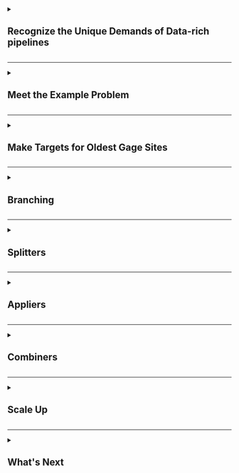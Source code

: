 <details>
<summary><h2>Recognize the Unique Demands of Data-rich pipelines</h2></summary>

In this course you'll learn about tools for data-intensive pipelines: how to download many datasets, run many models, or make many plots. Whereas a `for` loop would work for many quick tasks, here our focus is on tools for managing sets of larger tasks that each take a long time and/or are subject to occasional failure.

A recurring theme in this activity will be the *split-apply-combine* paradigm, which has many implementations in many software languages because it is so darn useful for data analyses. It works like this:

1. *Split* a large dataset or list of tasks into logical chunks, e.g., one data chunk per lake in an analysis of many lakes.
1. *Apply* an analysis to each chunk, e.g., fit a model to the data for each lake.
1. *Combine* the results into a single orderly bundle, e.g., a table of fitted model coefficients for all the lakes.

There can be variations on this basic paradigm, especially for larger projects:

1. The choice of how to *Split* an analysis can vary - for example, it might be fastest to download data for chunks of 100 sites rather than downloading all 10000 sites at once or downloading each site independently.
1. Sometimes we have several *Apply* steps - for example, for each site you might want to munge the data, fit a model, extract the model parameters, _and_ make a diagnostic plot specific to that site.
1. The *Combine* step isn't always necessary to the analysis - for example, we may prefer to publish a collection of plot .png files, one per site, rather than combining all the site plots into a single unweildy report file. That said, we may still find it useful to _also_ create a table summarizing which plots were created successfully and which were not.

### Setting Up Your Repo

You'll be revising files in this repository shortly. To follow a process similar to our team's standard git workflow, you should first clone this training repository to your local machine so that you can make file changes and commits there. 

### :keyboard: Activity: Set up your local repository

Open a git bash shell (Windows) or a terminal window (Mac) and change (`cd`) into the directory you work in for projects in R (for me, this is `~/Documents/Code`). There, clone the repository and set your working directory to the new project folder that was created:
```
git clone git@github.com:<user-name>/ds-pipelines-3-course-static.git
cd ds-pipelines-3-course-static
```

### :keyboard: Activity: Install packages as needed

You may need to install some of the packages for this course if you don't have them already. These are:

* **targets**
* **tarchetypes**
* **tidyverse**
* **dataRetrieval**
* **urbnmapr**
* **rnaturalearth**
* **cowplot**
* **leaflet**
* **leafpop**
* **htmlwidgets**

Install **urbnmapr** with `remotes::install_github('UrbanInstitute/urbnmapr')`.

All the rest should be installable with `install.packages()`.

### :keyboard: Activity: Invite some collaborators

One of the course coordinators was named as your contact for this course. They will provide code reviews during your course. To make it possible for you to request reviews from them, go to the *Settings* tab, *Manage access* subtab, and then click the green button to *Invite a collaborator* to add each of their usernames to your repo.

![How to invite reviewers](https://user-images.githubusercontent.com/12039957/83422503-9fb65e00-a3f7-11ea-8e06-ad87c813247e.png)

</details>

<hr>

<details>
<summary><h2>Meet the Example Problem</h2></summary>

It's time to meet the data analysis challenge for this course! Over the next series of lessons, you'll connect with the [USGS National Water Information System (NWIS)](https://waterdata.usgs.gov/nwis) web service to learn about some of the longest-running monitoring stations in USGS streamgaging history.

The repository for this course is already set up with a basic **targets** data pipeline that:
* Queries NWIS to find the oldest discharge gage in each of three Upper Midwest states
* Maps the state-winner gages

### :keyboard: Activity: Switch to a new branch

Before you edit any code, create a local branch called "three-states" and push that branch up to the remote location "origin" (which is the github host of your repository).

```
git checkout main
git pull origin main
git checkout -b three-states
git push -u origin three-states
```

The first two lines aren't strictly necessary when you don't have any new branches, but it's a good habit to head back to `main` and sync with "origin" whenever you're transitioning between branches and/or PRs.

### :keyboard: Activity: Explore the starter pipeline

Without modifying any code, start by inspecting and running the existing data pipeline.

- [ ] Open up *_targets.R* and read through - can you guess what will happen when you build the pipeline?
- [ ] Build all targets in the pipeline.
- [ ] Check out the contents of `oldest_active_sites`.

:bulb: Refresher hints:

* To build a pipeline, run `library(targets)` and then `tar_make()`.
* To assign an R-object pipeline target to your local environment, run `tar_load(mytarget)`. This function will load the object in its current state. 
* If you want to make sure you have the most up-to-date version of the target, you can have **targets** check for currentness or rebuild first by running `tar_make(mytarget)` and then using `tar_load(mytarget)`.
* You'll pretty much always want to call `library(targets)` in your R session while developing pipeline code - otherwise, you need to call `targets::tar_make()` in place of `tar_make()` anytime you run that command, and all that extra typing can add up.

When you're satisfied that you understand the current pipeline, note the value of `oldest_active_sites$site_no` and the image from *site_map.png* in an issue.

### :keyboard: Activity: Spot the split-apply-combine

Hey, did you notice that there's a *split-apply-combine* action happening in this repo already?

Check out the `find_oldest_sites()` function:
```r
find_oldest_sites <- function(states, parameter) {
  purrr::map_df(states, find_oldest_site, parameter)
}
```
This function:
- *splits* `states` into each individual state
- *applies* `find_oldest_site` to each state
- *combines* the results back into a single `tibble`

and it all happened in just one line! The *split-apply-combine* operations we'll be exploring in this course require more code and are more useful for slow or fault-prone activities, but they follow the same general pattern.

Check out the documentation for `map_df` at `?purrr::map_df` or [online here](https://purrr.tidyverse.org/reference/map.html) if this function is new to you.

### :keyboard: Activity: Apply a downloading function to each state

Awesome, time for your first code changes :pencil2:.

- [ ] Write three targets in *_targets.R* to apply `get_site_data()` to each state in `states` (insert these new targets under the `# TODO: PULL SITE DATA HERE` placeholder in `_targets.R`). The targets should be named `wi_data`, `mn_data`, and `mi_data`. `oldest_active_sites` should be used for the `sites_info` argument in `get_site_data()`.

- [ ] Add a call to `source()` near the top of *_targets.R* as needed to make your pipeline executable.

- [ ] Test it: You should be able to run `tar_make()` with no arguments to get everything built.

:bulb: Hint: the `get_site_data()` function already exists and shouldn't need modification. You can find it by browsing the repo or by hitting **Ctrl-SHIFT-F.** in RStudio and then searching for "get_site_data".

When you're satisfied with your code, open a PR to merge the "three-states" branch into "main". Make sure to add `_targets/*`, `3_visualize/out/*`, and any *.DS_Store* files to your `.gitignore` file before committing anything. In the description box for your PR, include a screenshot or transcript of your console session where the targets get built.

</details>

<hr>

<details>
<summary><h2>Make Targets for Oldest Gage Sites</h2></summary>

Congrats, your PR is open! 

Did you have to run `tar_make()` more than once to get the build to complete? I set up the repo so that would be likely. Note that you *didn't* have to change your code or figure out which targets failed before calling `tar_make()` again - that's the beauty of a formal data pipeline. But you *did* (probably) have to call `tar_make()` several times...that's the inefficiency that we'll be tackling in the next section. Stay tuned! :popcorn:

### :keyboard: Activity: Get this PR reviewed

You've probably coded things correctly to resolve the issues presented earlier...but to follow our best practices, you should still ask someone else to do a review and merge when they agree it's ready.

Assign your course contact to review and merge your PR (after any revisions that may be needed). Also add comments to this PR or in Teams with any questions that have come up.

</details>

<hr>

<details>
<summary><h2>Branching</h2></summary>

In the last section you noted some inefficiencies with writing out many nearly-identical targets within a remake.yml:
1. It's a pain (more typing and potentially a very long *_targets.R* file) to add new sites.
2. Potential for errors (more typing, more copy/paste = more room for making mistakes).

In this section we'll fix those inefficiencies by adopting the *branching* approach supported by **targets** and the support package **tarchetypes**.

### Definitions

**Branching** in **targets** refers to the approach of scaling up a pipeline to accomodate many tasks. It is the **targets** implementation of the *split-apply-combine* operation. In essence, we *split* a dataset into some number of **tasks**, then to each task we *apply* one or more analysis **steps**. Branches are the resulting targets for each unique task-and-step match.

In the example analysis for this course, each task is a state and the first step is a call to `get_site_data()` for that state's oldest monitoring site. Later we'll create additional steps for tallying and plotting observations for each state's site. See the image below for a conceptual model of branching for this course analysis.

![Branches](https://user-images.githubusercontent.com/13220910/125487324-fe9f0204-80ec-4d06-b751-ebf434eec64c.png)

We implement branching in two ways: as **static branching**, where the task targets are predefined before the pipeline runs, and **dynamic branching**, where task targets are defined while the pipeline runs.

In this section you'll adjust the existing pipelining to use branching for this analysis of USGS's oldest gages.

### :keyboard: Activity: Switch to a new branch

Before you edit any code, create a local branch called "static-branching" and push that branch up to the remote location "origin" (which is the github host of your repository).

```
git checkout main
git pull origin main
git checkout -b static-branching
git push -u origin static-branching
```

The first two lines aren't strictly necessary when you don't have any new branches, but it's a good habit to head back to `main` and sync with "origin" whenever you're transitioning between branches and/or PRs.
                   
<hr> 
  
Before we get to editing, let's briefly discuss the differences between static and dynamic branching, and how you choose between them.

### Dynamic branching

In dynamic branching, your **tasks** are defined by another target in your pipeline. They are *dynamic* because the task targets can change while the pipeline is being built. This is particular useful when the tasks depend on some number of files that may change through time as you run your pipeline. Read more about the key parts of dynamic branching below.

1. **Set up**: Dynamic branching is set up by using `tar_target()` as you usually would (where the `command` you pass in represents one **step**) but adding the argument `pattern` to define how to split a previous target into tasks. Typically, you will see `map()` used to define the `pattern` for splitting up a target into tasks, but you can find details about other options available [here in the `targets` documentation](https://books.ropensci.org/targets/dynamic.html#pattern-construction). 
2. **Define multiple steps**: To apply multiple steps to a set of tasks, you will need to write addition calls to `tar_target()` calls with `pattern` specified.
3. **Combining branch output**: To complete our split-apply-combine paradigm, we would need the output from each of our branches to be combined into one result per step. Dynamic branching will automatically **combine** the branches into a single output target for the branching step.
4. **Validation/testing**: For dynamic branching, you can test whether your branches are set up how you want them to be by using `tar_pattern()` and iterate on your branching structure before actually executing the pipeline.

Building on the example introduced previously, where we need to download, tally, and then plot data for multiple states, here is what dynamic branching could look like:

```r
library(targets)
library(tidyverse)
library(tarchetypes)

# Add source calls to files containing `get_nwis_data()`, `tally()`, and `plot()` here

list(
  tar_target(states, c('WI', 'MN', 'MI')),
  tar_target(data, get_nwis_data(states), pattern = map(states)),
  tar_target(count, tally(data), pattern = map(data)),
  tar_target(fig, plot(count), pattern = map(count))
)
```

### Static branching

In static branching, your **tasks** are defined by a named list or data.frame passed into your branching command. This is *static* because the tasks created won't update with the pipeline. You would need to update the list or data.frame. Read more about the key parts of static branching below.

1. **Set up**: Static branching is set up by using `tar_map()` function from the package `tarchetypes`. First, you pass in your **tasks** as a named list or data.frame into the `values` argument. Then, you can set up a step by adding a call to `tar_target()` and using the column or list element name containing the unique tasks as an argument to your `command` function. 
2. **Define multiple steps**: To apply multiple steps to a set of tasks, pass additional calls to `tar_target()` as arguments to `tar_map()`. 
3. **Combining branch output**: To complete our split-apply-combine paradigm, we would need the output from each of our branches to be combined into one result per step. Static branching does not automatically **combine** the branches into a single output target for the branching step. After `tar_map()`, add a target for `tar_combine()`, where you pass in the output from `tar_map()` and then specify the command used to combine the results into one object.
4. **Validation/testing**: For static branching, you can test whether your branches are set up how you want them to be by using `tar_visnetowrk()`, as we have done to inspect our pipelines without branching. Once you are happy with your branching set up, you can execute the pipeline.

Going back once again to the pipeline where we need to download, tally, and then plot data for multiple states, here is what the static branching version would look like:

```r
library(targets)
library(tidyverse)
library(tarchetypes)

# Add source calls to files containing `get_nwis_data()`, `tally()`, and `plot()` here

tasks <- tibble(states = c('WI', 'MN', 'MI'))

list(
  tar_map(
    values = tasks,
    tar_target(data, get_nwis_data(states)),
    tar_target(count, tally(data)),
    tar_target(fig, plot(count))
  )
)
```

### How do you choose?

How do you know when to use dynamic or static branching? This is tricky because both will work in many scenarios (as we saw above), but it ultimately comes down to how your tasks are defined. 

When your tasks are predefined (e.g. states, a few basins, a specific set of user-defined sites), it makes sense to use static branching (though you can use dynamic as illustrated with our examples above). This doesn't mean you can't manually add a few additional tasks (e.g. include more states) but it means that adding more is a manual step that the user needs to remember to do. One pro to using static branching in these instances is that you can visualize your branches with the rest of your pipeline using `tar_visnetwork()`, whereas you cannot visualize the branches when using the dynamic branching approach.

When your tasks could change based on previous parts of your pipeline, you should choose dynamic branching. Examples of this include iterating over files in a directory (the files could change!) or using an inventory of sites to then pull data (when the inventory reruns, it may return different sites). A con is not being able to visualize your branches ahead of time, but you can still inspect them by running `tar_pattern()`. A pro with dynamic branching is that it follows the same pattern as all of your other targets, by using `tar_target()` with just one additional argument specified. Another pro for dynamic branching is that your output from each branch is automatically combined into one target. 


With that intro out of the way, let's get going on *implementing* code for branching already!

<hr>

Now that you have learned about branching, let's add it to our code. Currently, you have 3 individual targets that will download site data from our 3 Midwest states and store in a target named with the state name. Those targets look something like this:

```r
tar_target(wi_data, get_site_data(oldest_active_sites, states[1], parameter)),
tar_target(mn_data, get_site_data(oldest_active_sites, states[2], parameter)),
tar_target(mi_data, get_site_data(oldest_active_sites, states[3], parameter)),
```

We are going to convert the code for those targets into static branching. We are going to make these changes on the branch that we created earlier. Let's get started!

### :keyboard: Activity: Implement static branching to download data by state

#### Include appropriate packages

Now that we are using static branching, our main pipeline makefile will need the `tarchetypes` package. In addition, we will use `tibble::tibble()` to define our task data.frame. Make these two packages available to the targets pipeline by adding the following to the other library calls in `_targets.R`:

```r
library(tarchetypes)
library(tibble)
```

#### Replace state targets with branching code

To get started, copy the code below and replace your 3 individual state targets (shown above) with it.

```r
tar_map(
  values = tibble(state_abb = states),
  tar_target(data, get_site_data(oldest_active_sites, state_abb, parameter))
  # Insert step for tallying data here
  # Insert step for plotting data here
),
```

#### Verify your task values

This is already set up for you, but is worth going over. Your task names are passed into `tar_map()` using the argument `values`. This argument will accept a list or a data.frame/tibble and the names of the list elements or columns are used as arguments to the functions in your steps. Rather than change the `states` object outside of `tar_map()` (because that would require us to also update `oldest_active_sites` which uses `states`), we are using that vector to create a column called `state_abb` in the `tibble` passed to `values`. That means, when we need to pass in the task names as an argument to a function, we use `state_abb`, the column name containing those task names.

#### Check your progress

You have already learned about `tar_visnetwork()` as a way to visualize your pipeline before running it. By default, it will show targets and functions. We would just like to check that our branch targets are set up appropriately, so try running `tar_visnetwork(targets_only = TRUE)` to get a visual with just targets. You should see something similar to the image below, where there are three targets prefixed with `data_`. 

![branch_targets](https://user-images.githubusercontent.com/13220910/119854642-daea5080-bed6-11eb-9c64-a4bfab5d437a.png)

Those targets prefixed with `data_` are the branches (targets per task-step) for the `get_site_data()` step. They are automatically named using the target name you pass to `tar_target()` + an `_` + the task identifier. You can test this by changing that target name from `data` to `nwis_data` and re-running `tar_visnetwork(targets_only = TRUE)`. You should now see the branches `nwis_data_MI`, `nwis_data_MN`, and `nwis_data_WI` in the visual.

You can also use a function called `tar_manifest()` to check your pipeline before running. It will return a table of information about each target and the function call that will be used to create it. Try running `tar_manifest()`. You should see

```r
# A tibble: 5 x 3
  name                command                                                            pattern
  <chr>               <chr>                                                              <chr>  
1 oldest_active_sites "find_oldest_sites(states, parameter)"                             NA     
2 nwis_data_MI        "get_site_data(oldest_active_sites, \"MI\", parameter)"            NA     
3 nwis_data_MN        "get_site_data(oldest_active_sites, \"MN\", parameter)"            NA     
4 nwis_data_WI        "get_site_data(oldest_active_sites, \"WI\", parameter)"            NA     
5 site_map_png        "map_sites(\"3_visualize/out/site_map.png\", oldest_active_sites)" NA        
```

If your pipeline doesn't look as you expect it should, keep iterating on your code in the `_targets.R` file. When you're happy with your pipeline, run `tar_manifest(starts_with('nwis_data'))` to see the details for just the branches.

<hr>

Now that you have branching set up for downloading data from NWIS, it is time to run the pipeline!

### :keyboard: Activity: Use `tar_make()` to build the pipeline with static branching

Run `tar_make()` to execute your pipeline. You may have to call `tar_make()` a few times to get through any [pretend] failures in the data pulls (I had to run it 5 times), but ultimately you should have seen something like this output:

```r
> tar_make()
v skip target oldest_active_sites
v skip target nwis_data_MI
v skip target nwis_data_MN
* run target nwis_data_WI
  Retrieving data for WI-04073500
* run target site_map_png
* end pipeline
```

If you're not there yet, keep trying until your output has only `*` or `v` next to the output. Then proceed: 

1. Call `tar_make()` one more time. You should see a green "V" next to each target.

2. Add `'IL'` to the `states` target. Then call `tar_make()` again (you may have to run it multiple times to get passed [pretend] failures). It builds `data_IL` for you right? Cool! But there's something inefficient happening here, too - what is it? Can you guess why this is happening?

3. Make a small change to the `get_site_data()` function: change `Sys.sleep(2)` to `Sys.sleep(0.5)`. Then call `tar_make()` again (and again and again if you get [pretend] internet failures). What happened?

Answer the questions from 2 and 3 above for yourself.

#### Check your progress

Here are my answers to the above questions:

_Q: 2. Add `'IL'` to the `states` target. Then call `tar_make()` again (you may have to run it multiple times to get passed [pretend] failures). It builds `data_IL` for you right? Cool! But there's something inefficient happening here, too - what is it? Can you guess why this is happening?_

A: It built `WI_data`, `MN_data`, and `MI_data` again even though there was no need to download those files again. This happened because those three targets each depend on `oldest_active_sites`, the inventory object, and that object changed to include information about a gage in Illinois. It would be ideal if each branch only depended on exactly the values that determine whether the data need to be downloaded again.

_Q: 3. Make a small change to the `get_site_data()` function: change `Sys.sleep(2)` to `Sys.sleep(0.5)`. Then call `tar_make()` again (and again and again if you get [pretend] internet failures). What happened?_

A: It skipped `oldest_active_sites` and then rebuilt each of the branches, `nwis_data_MI`, `nwis_data_MN`, `nwis_data_WI`, and `nwis_data_IL`. **targets** knows that the function updated and that these targets depend on that function. So cool! But the change we made doesn't actually change the output files from this function, but **targets** doesn't know that; it noticed a change in the function and rebuilt all of the targets that used it. The good thing is that any targets that depend on these `nwis_data_` targets would not rebuild because they wouldn't have changed since the last build. Also a reminder as to why it is a good idea to keep functions focused on smaller, specific activities. The more that the function does, the more opportunities there are for you to make updates/fixes/improvements, and you may end up rebuilding more than you want to. 

We'll deal with (2) in the next section.

### :keyboard: Activity: Create a PR with your new branching technique

You now have a functioning pipeline that uses branching to download data for the oldest USGS streamgage in 4 different states! Go ahead and commit these changes to `_targets.R` to your branch and then open a Pull Request. Now assign your course contact to review your PR. Either they or you can merge after any comments or change requests have been resolved.

</details>

<hr>

<details>
<summary><h2>Splitters</h2></summary>

In the last section you noted a lingering inefficiency: When you added Illinois to the `states` vector, your branching pipeline built `nwis_data_WI`, `nwis_data_MN`, and `nwis_data_MI` again even though there was no need to download those files again. This happened because those three targets each depend on `oldest_active_sites`, the inventory target, and that target changed to include information about a gage in Illinois. As I noted in that section, it would be ideal if each task branch only depended on exactly the values that determine whether the data need to be downloaded again. But we need a new tool to get there: a **splitter**.

The splitter we're going to create in this section will split `oldest_active_sites` into a separate table for each state. In this case each table will be just one row long, but there are plenty of situations where the inputs to a set of tasks will be larger, even after splitting into task-size chunks. Some splitters will be quick to run and others will take a while, but either way, we'll be saving ourselves time in the overall pipeline!

### Background

#### The object way to split

So far in our pipeline, we already have an object that contains the inventory information for all of the states, `oldest_active_sites`. Now, we can write a splitter to take the full inventory and one state name and return a one-row table.

```r
get_state_inventory <- function(sites_info, state) {
  site_info <- dplyr::filter(sites_info, state_cd == state)
}
```

And then we could insert an initial branching step where we pulled out that state's information before passing it to the next step, such that our `tar_map()` call would look like:
```r
tar_map(
  values = tibble(state_abb = states),
  tar_target(nwis_inventory, get_state_inventory(sites_info = oldest_active_sites, state_abb)),
  tar_target(nwis_data, get_site_data(nwis_inventory, state_abb, parameter))
)
```

#### The file way to split

The "object way to split" described above works well in many cases, but note that `get_state_inventory()` is called for each of our task targets (so each state). Suppose that `oldest_active_sites` was a file that took a long time to read in - we've encountered cases like this for large spatial data files, for example - you'd have to re-open the file for each and every call to `get_state_inventory()`, which would be excruciatingly slow for a many-state pipeline. If you find yourself in that situation, you can approach "splitting" with files rather than objects.

Instead of calling `get_state_inventory()` once for each state, we could and write a single **splitter** function that accepts `oldest_active_sites` and writes a single-row table for each state. It will be faster to run because there will not be redundant reloading of the data that is needing to be split. This type of splitter would not be within your branching code and instead return a single summary table describing the state-specific files that were just created. 

For this next exercise, the object method for splitting described before will suit our needs just fine. There is no need to create a single splitter function that saves state-specific files for now. We are mentioning it here so that you can be aware of the limitations of splitters and be aware that other options exist.

#### Your mission

In this section you'll create a splitter to make your task table more efficient in the face of a changing inventory in `oldest_active_sites`. Your splitter function will generate separate one-row inventory data for each state.

Ready?

<hr>

### :keyboard: Activity: Switch to a new branch

Before you edit any code, create a local branch called "splitter" and push that branch up to the remote location "origin" (which is the github host of your repository).

```
git checkout main
git pull origin main
git checkout -b splitter
git push -u origin splitter
```

The first two lines aren't strictly necessary when you don't have any new branches, but it's a good habit to head back to `main` and sync with "origin" whenever you're transitioning between branches and/or PRs.

<hr>

### :keyboard: Activity: Create a separate inventory for each state

- [ ] Add a new target to your `tar_map()` call just before the `nwis_data` target but below the `values` input using this boilerplate:
  ```r
  tar_target(nwis_inventory, ),
  ```

- [ ] Add code to subset the rows in `oldest_active_sites` based on the branching variable, `state_abb`. Remember that `oldest_active_sites` has a column called `state_cd` containing the state abbreviations. Hint: go peek at the first line of the function `get_site_data()` in `1_fetch/src/get_site_data.R`.

- [ ] Edit your call for the `nwis_data` target to use `nwis_inventory` instead of `oldest_active_sites` to take advantage of your newly split data.

- [ ] Lastly, the first step in `get_site_data()` that filters the input data is not longer needed (because that is taken care of in your new splitter step!). But careful - the incoming data is an argument called `sites_info` but the rest of the function relies on `site_info` (singular `site` not `sites`). So, delete that first line but then update the argument name to be singular, `site_info`. Now you are good :)

#### Test

When you think you've got it right, run your pipeline again!
```r
tar_make()
```

You should now see targets being built called `nwis_inventory_WI`, `nwis_inventory_IL`, etc. It should redownload all of the data for WI, MN, MI, and IL (so rebuild `nwis_data_WI`, `nwis_data_MI`, etc) because we changed the inputs and the function for those targets. The real magic comes next.

If you're not quite getting the build to work, keep editing until you have it (but remember that there may still be "internet transfer failures" which require you to run `tar_make()` a few times). When you've got it, copy and paste the console output of `tar_make()` and `tar_visnetwork()` into an issue.

<hr>

### :keyboard: Activity: Test your splitter's power

You have a fancy new splitter, but you still need to see the benefits in action.

#### Test

- [ ] Call `tar_make()` one more time. Nothing should rebuild.

- [ ] Add Indiana (`IN`) and Iowa (`IA`) to the vector of `states` in *_targets.R*. Rebuild. Did you see the rebuilds and non-rebuilds that you expected?

(If you're not sure what you should have expected, check with your course contact, or another teammate.)

#### Commit and PR

Comfortable with your pipeline's behavior? Time for a PR!

- [ ] Commit your changes to *1_fetch/src/get_site_data.R*, and *_targets.R*. Use `git push` to push your change up to the "splitter" branch on GitHub.

When everything is committed and pushed, create a pull request on GitHub. In your PR description note which targets got built when you added `IN` and `IA` to `states` and copy/paste the console output of `tar_make()` and `tar_visnetwork()`.

</details>

<hr>

<details>
<summary><h2>Appliers</h2></summary>

Your pipeline is looking pretty good! Now it's time to add complexity. I've just added these two files to the repository:
* *2_process/src/tally_site_obs.R*
* *3_visualize/src/plot_site_data.R*

In this section you'll add these functions to the branching code in the form of two new steps.

### Background

The goal of this section is to expose you to **multi-step branching**. They're not hugely different from the single-step branching we've already implemented, but there are a few details that you haven't seen yet. The changes you'll make for this section will also set us up to touch on some miscellaneous pipeline topics. Briefly, we'll cover:

* The syntax for adding multiple steps
* How to declare dependencies among steps within branching
* A quick look at / review of *split-apply-combine* with the lightweight **dplyr** syntax

#### Reminder about dynamic vs static branching

Remember that both dynamic and static branching can have multiple steps or **appliers**, but they are defined differently. We will focus on static branching for now, but remember that you can always reference the information for dynamic and static branching in their respective locations in the **targets** user guide ([dynamic branching documentation](https://books.ropensci.org/targets/dynamic.html); [static branching documentation](https://books.ropensci.org/targets/static.html)).

#### Adding another step in static branching

As you already know, static branching is set up using the `tar_map()` function, where task targets are defined by the argument `values` as either a list or data.frame and steps are defined by a call to `tar_target()` as an additional argument. Up until now, your static branching code in `_targets.R`, looks something like 

```r
tar_map(
  values = tibble(state_abb = states),
  tar_target(nwis_inventory, filter(oldest_active_sites, state_cd == state_abb)),
  tar_target(nwis_data, get_site_data(nwis_inventory, state_abb, parameter))
  # Insert step for tallying data here
  # Insert step for plotting data here
)
```

We actually already have more than one step in our branching setup - `nwis_inventory` and `nwis_data`. This shows that you can include additional calls to `tar_target()` to add more appliers to your branches. If you want to use a previous step's output, just use the target name from that step and **targets** will appropriately pass only the output relevant to each task target between the steps within `tar_map()`. We are going to add a few more steps to our static branching and there is already a hint for where we will add these ... *ahem* `#Insert step for tallying data here` and `#Insert step for plotting data here` *ahem*. 

#### Steps that require additional info per task

So far, we have used functions in static branching that only needed our state abbreviation, e.g. "WI" or "IL". What happens when we want to have other information used per task? For example, we need to save files per task and we want those to be passed into our step function. Easy! We can just edit the information we pass in for `values`. Currently, we are using a single-column `tibble` but that can easily have multiple columns and those columns can be used as arguments to `tar_target()` commands within `tar_map()`. We will try this out next!

<hr>

### :keyboard: Activity: Switch to a new branch

Before you edit any code, create a local branch called "appliers" and push that branch up to the remote location "origin" (which is the github host of your repository).

```
git checkout main
git pull origin main
git checkout -b appliers
git push -u origin appliers
```

The first two lines aren't strictly necessary when you don't have any new branches, but it's a good habit to head back to `main` and sync with "origin" whenever you're transitioning between branches and/or PRs.

<hr>

### :keyboard: Activity: Add two new appliers

#### Code

In *_targets.R*:

- [ ] Add a new step right after `nwis_data`. It should create R object targets called `tally_WI`, `tally_MI`, etc., should call the `tally_site_obs()` function (also already defined for you in *2_process/src/tally_site_obs.R*), and should make use of the targets created in `nwis_data`.

- [ ] We are about to add a fourth step to our static branching, where we create plot image files. First, we want to add our new file names to our branches defined in `values`. Add another column to the tibble called `state_plot_files` that includes *3_visualize/out/timeseries_WI.png*, *3_visualize/out/timeseries_MN.png*, etc. by editing`tibble(state_abb = states)` to be

```r
tibble(state_abb = states) %>% 
  mutate(state_plot_files = sprintf("3_visualize/out/timeseries_%s.png", state_abb))
```

- [ ] Add a fourth step to plot the data. This step should have a target name of `timeseries_png`, should call the `plot_site_data()` function (defined in *3_visualize/src/plot_site_data.R*), should use the image filename for each task stored in the `state_plot_files` column, and should make use of the targets created in `nwis_data` (no need to link to the `tally` targets).

- [ ] Make the two new function files (where `plot_site_data()` and `tally_site_obs()` are defined) available to the pipeline by adding `source()` calls to `_targets.R`.

- [ ] The `tally_site_obs()` function uses a function from the package **lubridate**. Add this package to the `packages` argument in your `tar_option_set()` call.

- [ ] Speaking of packages, we added `%>%` and `mutate` to `_targets.R` in order to add a new column to our task tibble. These are made available by the `dplyr` package which is included in `tidyverse`, and while `tidyverse` is loaded in `tar_option_set()`, it is not loaded when the top-level makefile is run. So, we need to add `library(dplyr)` to the top of `_targets.R`. One common practice is to wrap any `library(dplyr)` and `library(tidyverse)` calls used at the top of target makefiles with `suppressPackageStartupMessages()`. This hides those startup messages about masking functions and what pacakges are being attached. If we don't hide them, they will appear *every* time we run `tar_make()` which isn't necessary and can sometimes be distracting.

- [ ] Now that we have added an additional column in `values`, we have less certainty about what `tar_map()` will use as the suffix when naming branch targets. To control what is used as the suffix, you can specify what part of `values` to use by passing in the column name to the `names` argument within `tar_map()`. This guarantees that `_WI`, `_MN`, etc will be used and not the long image filenames (that could get messy!). Go ahead and add `names = state_abb` as the final argument to `tar_map()`.

#### Test

- [ ] Run `tar_make()`. Is it building a timeseries plot and a `tally` object for each state? If not, keep fiddling with your code until you get it to work.

- [ ] Check the contents of the *3_visualize/out* directory and inspect at least one of the plots. How do they look?

- [ ] Load the value of `tally_IL` to a variable of the same name in your global environment (hint: `?tar_load()`)

When you're feeling confident, creat the following outputs for comparison:
* an image from one of the new plots in *3_visualize/out*,
* a printout of the first 10 lines of `tally_IL`, and
* a copy of the image shown by `tar_visnetwork()`.

<hr>

#### Check your progress

To help you assess your pipeline, here's what the expected outputs should look like:

_* an image from one of the new plots in *3_visualize/out*, and_

![timeseries_WI](https://user-images.githubusercontent.com/12039957/82912759-71d6a280-9f3b-11ea-8e89-381ab350aeca.png)

_* a printout of the first 10 lines of `IL_tally`_

```r
> head(tally_IL, 10)
# A tibble: 10 x 4
# Groups:   Site, State [1]
   Site     State  Year NumObs
   <chr>    <chr> <dbl>  <int>
 1 05572000 IL     1908    332
 2 05572000 IL     1909    365
 3 05572000 IL     1910    365
 4 05572000 IL     1911    365
 5 05572000 IL     1912    337
 6 05572000 IL     1914    192
 7 05572000 IL     1915    365
 8 05572000 IL     1916    366
 9 05572000 IL     1917    365
10 05572000 IL     1918    365
```

_* a copy of the image shown by tar_visnetwork()._

![visnetwork_image](https://user-images.githubusercontent.com/13220910/127886177-4c632f4f-67a9-4a81-9758-7f317d7c72b6.png)

<hr>

### :keyboard: Activity: Spot the split-apply-combine (again)

- [ ] Check out the code for `tally_site_obs()`. To strengthen your familiarity with the *split-apply-combine* paradigm, can you isolate the *split*, *apply*, and *combine* operations within this **tidyverse** expression?
```r
site_data %>%
  mutate(Year = lubridate::year(Date)) %>%
  # group by Site and State just to retain those columns, since we're already only looking at just one site worth of data
  group_by(Site, State, Year) %>%
  summarize(NumObs = length(which(!is.na(Value))))
```

<hr>

#### Check your progress

Here's where I think the *split-apply-combine* paradigm is manifested in **tidyverse**:

The split is decided here:
```r
group_by(Site, State, Year) %>%
```

The `apply` is the expression
```r
length(which(!is.na(Value)))
```

And both `apply` and `combine` are orchestrated by
```r
summarize()
```

It's amazing how concise these actions can be in **tidyverse**, don't you think? The **targets** version would require more code to do the exact same operation, but it brings the special benefit of only (re)building those elements that aren't already up to date.

<hr> 

### :keyboard: Activity: Revise and rebuild a step

The timeseries plots aren't meant to be publication quality, but it would be nice to touch them up just a bit.

- [ ] Revise the title to include the `State` value from the first row of the `site_data` object.

- [ ] Run `tar_make()` to build the plots again. Only the targets `timeseries_png_WI`, `timeseries_png_MN`, etc should have built. Everything else should have been skipped.

- [ ] Copy your console output from the `tar_make()` you just ran and one of the updated plots for a comparison to the expected output.

<hr> 

#### Check your progress

_Copy your console output from the `tar_make()` you just ran_

Do you get something like this, where only six targets were rebuilt?

```r
v skip target oldest_active_sites
v skip target nwis_inventory_WI
v skip target nwis_inventory_IL
v skip target nwis_inventory_IN
v skip target nwis_inventory_MI
v skip target site_map_png
v skip target nwis_inventory_MN
v skip target nwis_inventory_IA
v skip target nwis_data_WI
v skip target nwis_data_IL
v skip target nwis_data_IN
v skip target nwis_data_MI
v skip target nwis_data_MN
v skip target nwis_data_IA
v skip target tally_WI
* start target timeseries_png_WI
  Plotting data for WI-04073500
* built target timeseries_png_WI
v skip target tally_IL
* start target timeseries_png_IL
  Plotting data for IL-05572000
* built target timeseries_png_IL
v skip target tally_IN
* start target timeseries_png_IN
  Plotting data for IN-03373500
* built target timeseries_png_IN
* start target timeseries_png_MI
  Plotting data for MI-04063522
* built target timeseries_png_MI
v skip target tally_MI
* start target timeseries_png_MN
  Plotting data for MN-05211000
* built target timeseries_png_MN
v skip target tally_MN
* start target timeseries_png_IA
  Plotting data for IA-05420500
* built target timeseries_png_IA
v skip target tally_IA
* end pipeline
```

_Copy ... one of the updated plots for a comparison to the expected output_

I edited `ggtitle(site_data$Site[1])` to be `ggtitle(sprintf("%s-%s", site_data$State[1], site_data$Site[1]))`, so my updated plot looks like

![updated_wi_plot](https://user-images.githubusercontent.com/13220910/119910012-d1370c00-bf1b-11eb-926e-05c69be70837.png)

<hr>

### :keyboard: Activity: Merge your new appliers

Now that we've added these new appliers and thoroughly tested them, your code is ready for a pull request. Go for it!

Now assign your course contact to review your PR. Either they or you can merge after any comments or change requests have been resolved.

</details>

<hr>

<details>
<summary><h2>Combiners</h2></summary>

So far we've implemented *split* and *apply* operations; now it's time to explore *combine* operations in **targets** pipelines.

In this section you'll add two *combiners* to serve different purposes - the first will combine all of the annual observation tallies into one giant table, and the second will summarize the set of state-specific timeseries plots generated by the task table. 

### Background

#### Approach

Given your current level of knowledge, if you were asked to add a target combining the tally outputs you would likely add a call to `tar_target` and use the branches as input to a `command` that aggregated the data. While this would certainly work, the number of inputs to a combiner should change if the number of tasks changes. If we hand-coded a combiner target with `tar_target` that accepted a set of inputs (e.g., `tar_target(combined_tallies, combine_tallies(tally_WI, tally_MI, [etc]))`), we'd need to manually edit the inputs to that function anytime we changed the `states` vector. That would be a pain and would make our pipeline susceptible to human error if we forgot or made a mistake in that editing. 

#### Implementation

The **targets** way to use combiners for static branching is to work with the `tar_combine()` function (recall that **combiners** are automatically applied to the output in dynamic branching). `tar_combine()` is set up in a similar way to `tar_target()`, where you supply the target name and a function to the target as the `command`. The difference is that the input to the `command` will be multiple targets passed in to the `...` argument. The output from a `tar_combine()` can be an R object or a file, but file targets need to have `format = "file"` passed in to `tar_combine()` and the function used as `command` must return the filepath.  

Some additional implementation considerations:

* In order to use `tar_combine()` with the output from `tar_map()`, you will need to save the output of `tar_map()` as an object. Thus, the branching declaration should look something like `mapped_output <- tar_map()` so that `mapped_output` can be used in your `tar_combine()` call.

* You can write your own combiner function or you can use built-in combiner functions for common types of combining (such as `bind_rows()`, `c()`, etc). If you write your own combiner function, it needs to be in a script sourced in the makefile using `source()`. The default combiner is `?vctrs::vec_c`, which is a a fancy version of `c()` that ensures the resulting vector keeps the common data type (e.g. factors remain factors).

* When you pass the output of `tar_map()` to `tar_combine()`, all branch output from `tar_map()` will be used by default. If you had multiple steps in your `tar_map()` (i.e. multiple calls to `tar_target()`), and you only want to combine results from one of those, you can add `unlist = FALSE` to your `tar_map()` call so that the `tar_map()` output remained in a nested list. This makes it possible to reference just the output from each `tar_target()` and use in `tar_combine()`. For example, if you had three steps in your `tap_map()` call and you wanted to combine only those branches from the third step that had a target name of `sum_resuts`, you could use `mapped_output[[3]]` or `mapped_output$sum_results` as the input to `tar_combine()`. 

* Within your `tar_combine()` function, pass the `...` to your `command` function by specifying `!!!.x` in its place. It feels strange, but has to do with how the function handles non-standard evaluation. You can see an example of using this syntax when you look at the default for `command` in thehelp file for `?tarchetypes::tar_combine()`.

* When specifying the `command` argument to `tar_combine()`, you need to include the argument, e.g. `command = my_function()`. Since `tar_combine()` has `...` as its second argument, anything else you pass in without the argument name will be considered part of `...`. It can result in some weird errors.

Don't worry if not all of this clicked yet. We are about to see it all in action!

<hr>

### :keyboard: Activity: Switch to a new branch

Before you edit any code, create a local branch called "combiners" and push that branch up to the remote location "origin" (which is the github host of your repository).

```
git checkout main
git pull origin main
git checkout -b combiners
git push -u origin combiners
```

The first two lines aren't strictly necessary when you don't have any new branches, but it's a good habit to head back to `main` and sync with "origin" whenever you're transitioning between branches and/or PRs.

<hr>

### :keyboard: Activity: Add a data combiner

#### Write `combine_obs_tallies()`

- [ ] Add a new function called `combine_obs_tallies` somewhere in *2_process/src/tally_site_obs.R*. The function declaration should be `function(...)`; when the function is actually called, you can anticipate that the arguments will be a bunch of tallies tibbles (**tidyverse** data frames). Your function should return the concatenation of these tibbles into one very tall tibble.

- [ ] Test your `combine_obs_tallies()` function. Run
  ```r
  source('2_process/src/tally_site_obs.R') # load `combine_obs_tallies()`
  tar_load(tally_WI)
  tar_load(tally_MN)
  tar_load(tally_IL)
  combine_obs_tallies(tally_WI, tally_MN, tally_IL)
  ```
  The result should be a tibble with four columns and as many rows as the sum of the number of rows in `WI_tally`, `MN_tally`, and `IL_tally`. If you don't have it right yet, keep fiddling and/or ask for help.

#### Prepare the makefile to use `combine_obs_tallies()`

- [ ] Move your static branching setup outside of your targets list and save above as an object called `mapped_by_state_targets`. It should look something like
  ```r
  mapped_by_state_targets <- tar_map(...)
  
  list(
    tar_target(oldest_active_sites, ...),
    
    tar_target(site_map_png, ...)
  )
  ```

- [ ] Now add `mapped_by_state_targets` as a target between `oldest_active_sites` and `site_map_png` in your list of targets.

- [ ] Add `unlist=FALSE` to your `tar_map()` call, so that we can reference only the branch targets from the `tally` step in `tar_combine()`.

#### Add your combiner target

- [ ] Add a new target between `mapped_by_state_targets` and the `site_map_png` target called `obs_tallies`. Instead of `tar_target()`, this will use `tar_combine()`.

- [ ] Populate your `tar_combine()` call with input for just the tally branches by subsetting the `tar_map()` output object, and the appropriate call to `combine_obs_tallies()` for the `command` (remember you will need `!!!.x`).

#### Test

Run `tar_make()` and then `tar_load(obs_tallies)`. Inspect the value of `obs_tallies`. Is it what you expected? Note your observations for a comparison with the expected answer.

<hr>

_Inspect the value of `obs_tallies`. Is it what you expected?_

Here's what my `obs_tallies` looks like. Your number of rows might vary slightly if you build this at a time when the available data have changed substantially, but the column structure and approximate number of rows ought to be about the same. If it looks like this, then it meets my expectations and hopefully also yours.
```
> obs_tallies
# A tibble: 738 x 4
# Groups:   Site, State [6]
   Site     State  Year NumObs
   <chr>    <chr> <dbl>  <int>
 1 04073500 WI     1898    365
 2 04073500 WI     1899    365
 3 04073500 WI     1900    365
 4 04073500 WI     1901    365
 5 04073500 WI     1902    365
 6 04073500 WI     1903    365
 7 04073500 WI     1904    366
 8 04073500 WI     1905    365
 9 04073500 WI     1906    365
10 04073500 WI     1907    365
# … with 728 more rows
```

<hr>

### :keyboard: Activity: Use the combiner target downstream

It's time to reap the rewards from your first combiner.

- [ ] Create a new target in *_targets.R* that takes advantage of your new combined tallies. Use the `plot_data_coverage()` function already defined for you (find it by searching or browsing the repository - remember `Ctrl-Shift-F.`), and pass in `obs_tallies` as the `oldest_site_tallies` argument. Set up your target to create a file named `"3_visualize/out/data_coverage.png"` and name the target appropriately. Remember to add a `source()` call to load the file with the new function near the top of *_targets.R*. Add this to your `list()` of targets after `obs_tallies` but before `site_map_png`, so that it is connected to the main pipeline.

- [ ] Test your new target by running `tar_make()`, then checking out *3_visualize/out/data_coverage.png*.

- [ ] Test your new pipeline by removing a state from `states` and running `tar_make()` once more. Did *3_visualize/out/data_coverage.png* get revised? If not, see if you can figure out how to make it so. Ask for help if you need it.

When you've got it, review you image of *3_visualize/out/data_coverage.png*.

<hr>

Great, you have a combiner hooked up from start to finish, and you probably learned some things along the way! It's time to add a second combiner that serves a different purpose - here, rather than produce a target that _contains_ the data of interest, we'll produce a combiner target that _summarizes_ the outputs of interest (in this case the state-specific .png files we've already created).

### Why do we need a summary target of outputs?

While this isn't necessary for the pipeline to operate, summarizing file output in large pipelines can be advantageous in some circumstances. Mainly, when we want to version control information about parts of the pipeline that were updated for ourselves or collaborators. We can't check in R object targets to GitHub and we usually avoid checking in data files (e.g. PNGs, CSVs, etc) to GitHub because of the file sizes. So, instead, we can combine some metadata about the file targets generated in the pipeline into a small text file, save in a `log/` folder, and commit that to GitHub. Then, any future runs of the pipeline that change any of the metadata we include in the summary file would be tracked as a change to that file.

The first step is to write a custom function to take a number of target names and generate a summary file using output from `tar_meta()`. We will refer to this file as an indicator file, where the file lines *indicate* the hash of the file. We will save as a CSV so that individual lines of the CSV can be tracked as changed or not. See below for a function that does exactly this!

```r
summarize_targets <- function(ind_file, ...) {
  ind_tbl <- tar_meta(c(...)) %>% 
    select(tar_name = name, filepath = path, hash = data) %>% 
    mutate(filepath = unlist(filepath))
  
  readr::write_csv(ind_tbl, ind_file)
  return(ind_file)
}
```

### :keyboard: Activity: Add a summary combiner

#### Try this summary function

- [ ] Inspect the code within `summarize_targets()`

- [ ] Run the code to create `summarize_targets()` as a function in your local environment.

- [ ] Test it out with a command such as
  ```r
  summarize_targets('test.csv', site_map_png, oldest_active_sites)
  ```
  Check out the contents of *test.csv*. Then when you're feeling clear on what happened, delete *test.csv* and clear your R Global Environment.

#### Prepare the makefile to use `summarize_targets()`

- [ ] Copy/paste the `summarize_targets()` function to its own R script called `2_process/src/summarize_targets.R`.

- [ ] Add this new file to the pipeline by including a call to `source()` near the top of `_targets.R`.

- [ ] Add another target after `obs_tallies` to build this second combiner. The new line should be:
  ```r
  tar_combine(
    summary_state_timeseries_csv,
    mapped_by_state_targets,
    command = summarize_targets('3_visualize/log/summary_state_timeseries.csv', !!!.x),
    format="file"
  )
  ```
  Note the use of the `log/` directory. The template repo had already set up any `src/` and `out/` folders for you, but `3_visualize/log/` does not exist yet. Before you can build this target, you will need to create this directory. Otherwise, the pipeline will throw an error.

- [ ] Run `tar_make()`. Inspect `'3_visualize/log/summary_state_timeseries.csv'`. Is that what you expect?

#### Test and revise `summary_state_timeseries_csv`

Hmm, you probably just discovered that *3_visualize/log/summary_state_timeseries.csv* used `summarize_targets()` for the `download`, `tally`, AND `plot` steps of the static branching. We could do that but what we really wanted to know was the metadata status for the plot file outputs only. 

- [ ] Adjust the input to `tar_combine()` for `summary_state_timeseries_csv` so that ONLY the timeseries plot step of `mapped_by_state_targets` is being passed into the combiner function.

- [ ] Now run `tar_make()` again, and check out *3_visualize/log/summary_state_timeseries.csv* once more. Do you only have the PNG files showing up now?

When you're feeling confident, review the contents of *3_visualize/out/data_coverage.png*, *3_visualize/log/summary_state_timeseries.csv*, and the figure generated by `tar_visnetwork()`.

<hr>

You're down to the last task for this section! I hope you'll find this one rewarding. After all your hard work, you're now in a position to create a **leaflet** map that will give you interactive access to the locations, identities, and timeseries plots of the Upper Midwest's oldest gages, all in one .html map. Ready?

#### Use the plots downstream

- [ ] Add another target to *_targets.R* that uses the function `map_timeseries()` (defined for you in `3_visualize`). `site_info` should be `oldest_active_sites`, `plot_info` should be `summary_state_timeseries_csv`, and the output should be written to `3_visualize/out/timeseries_map.html`. Name this target appropriately and put as the final target in your list.

- [ ] Add the three packages that `map_timeseries()` requires to the declaration in `tar_option_set()` at the top of *_targets.R*: `leaflet`, `leafpop`, and `htmlwidgets`.

#### Test

- [ ] Run `tar_make()`. Any surprises?

- [ ] Check out the results of your new map by opening *3_visualize/out/timeseries_map.html* in the browser. You should be able to hover and click on each marker.

- [ ] Add or subtract a state from the `states` vector and rerun `tar_make()`. Did you see the rebuilds and non-rebuilds that you expected? Did the html file change as expected?

#### Make a pull request

It's finally time to submit your work.

- [ ] Commit your code changes for this section and make sure you're `.gitignore`ing the new analysis products (the .png and .html files), but include your new file in the `log/` directory. Push your changes to the GitHub repo.

- [ ] Create a PR to merge the "{{ branch }}" branch into "main". Share a screenshot of *3_visualize/out/timeseries_map.html* and any thoughts you want to share in the PR description. 

</details>

<hr>

<details>
<summary><h2>Scale Up</h2></summary>

Your pipeline is looking great! It's time to put it through its paces and experience the benefits of a well-plumbed pipeline. The larger your pipeline becomes, the more useful are the tools you've learned in this course.

In this section you will:

* Expand the pipeline to include all of the U.S. states and some territories
* Learn one more method for making pipelines more robust to internet failures
* Practice the other branching method, dynamic branching 
* Modify the pipeline to describe temperature sites instead of discharge sites

### :keyboard: Activity: Check for targets udpates

Before you get started, make sure you have the most up-to-date version of **targets**:
```r
packageVersion('targets')
## [1] ‘0.5.0.9002’
```
You should have package version >= 0.5.0.9002. If you don't, reinstall with:
```r
remotes::install_github('ropensci/targets')
```

<hr>

### :keyboard: Activity: Switch to a new branch

Before you edit any code, create a local branch called "scale-up" and push that branch up to the remote location "origin" (which is the github host of your repository).

```
git checkout main
git pull origin main
git checkout -b scale-up
git push -u origin scale-up
```

The first two lines aren't strictly necessary when you don't have any new branches, but it's a good habit to head back to `main` and sync with "origin" whenever you're transitioning between branches and/or PRs.

<hr>

### :keyboard: Activity: Include all the states

#### Expand `states`

- [ ] Expand the pipeline to include all of the U.S. states and some territories. Specifically, modify the `states` target in **_targets.R**:

  ```r
  states <- c('AL','AZ','AR','CA','CO','CT','DE','DC','FL','GA','ID','IL','IN','IA',
              'KS','KY','LA','ME','MD','MA','MI','MN','MS','MO','MT','NE','NV','NH',
              'NJ','NM','NY','NC','ND','OH','OK','OR','PA','RI','SC','SD','TN','TX',
              'UT','VT','VA','WA','WV','WI','WY','AK','HI','GU','PR')
  ```

#### Test

- [ ] Run `tar_make()` once. Note what gets [re]built.

- [ ] Run `tar_make()` again. Note what gets [re]built.

- [ ] For fun, here are some optional math questions. Assume that you just added 46 new states, and each state data pull has a 50% chance of failing.
  1. What are the odds of completing all the data pulls in a single call to `tar_make()`?
  2. How many calls to `tar_make()` should you expect to make before the pipeline is fully built?

Comment to yourself on what you're seeing. 

<hr>

### :keyboard: Activity: Use fault tolerant approaches to running `tar_make()`

Rather than babysitting repeated `tar_make()` calls until all the states build, it's time to adapt our approach to running `tar_make()` when there are steps plagued by network failures. A lot of times, you just need to retry the download/upload again and it will work. This is not always the case though and sometimes, you need to address the failures. The *targets* package does not currently offer this fault tolerance, so the approaches discussed here are designed by our group to provide fault tolerance for tasks such as this data pull (including those where the "failures" are all real rather than being largely synthetic as in this project :wink:). 

#### Understand your options

There are a few choices to consider when thinking about fault tolerance in pipelines and they can be separated into two categories - how you want the full pipeline to behave vs. how you want to handle individual targets.  

Choices for handling errors in the full pipeline:

1. You want the pipeline build to come to a grinding hault if any of the targets throw an error.
2. You want to come back and rebuild the target that is failing but not let that stop other targets from building.

If you want the first approach, congrats! That's how the pipeline behaves by default and there is no need for you to change anything. If you want the pipeline to keep going but return to build that target later, you should add `error = 'continue'` to your `tar_option_set()` call. 

Now let's talk about handling errors for individual targets. There are also a few ideas to consider here.

1. If the target fails, you want that target to return no data and keep going. 
2. If the target fails, you want to retry building that target `n` times (in case of internet flakyness) before ultimately considering it a failed target. 

If you want a failure to still be considered a completed build, then consider implementing `tryCatch` in your download/upload function to gracefully handle errors, return something (e.g. `data.frame()`) from the function, and allow the code to continue. If you want to retry a target before moving on in the pipeline, then we can use the function `retry::retry()`. This is a function from the *retry* package, which you may or may not have installed. Go ahead and check that you have this package before continuing. 

Wrapping a target `command` with `retry()` will keep building that target until there are no errors OR until it runs out of `max_tries`. You can also set the `when` argument of `retry()` to declare what error message should initiate a rebuild (the input to `when` can be a [regular expression](https://r4ds.had.co.nz/strings.html#matching-patterns-with-regular-expressions)).

#### Test

- [ ] Add code to load the package *retry* at the top of your *_targets.R* file.

- [ ] Wrap the `get_site_data()` function in your static branching code with `retry()`. The `retry()` function should look for the error message matching `"Ugh, the internet data transfer failed!"` and should rerun `get_site_data()` a maximum of 30 times. 

- [ ] Now run `tar_make()`. It will redownload data for *all* of the states since we updated the `command` for `nwis_data`. It will take awhile since it is downloading all of them at least once and may need to retry some up to 30 times. Grab a tea or coffee while you wait (~ 10 min) - at least there's no babysitting needed!

#### Commit

- [ ] Commit and push your changes to GitHub. No need to make a PR yet, though; we'll keep working on this section for a few more minutes first before getting human feedback.

<hr> 

You've just run a fully functioning pipeline with 212 unique branches (53 states x 4 steps)! Imagine if you had coded that with a `for` loop and just one of those states threw an error? :grimacing:

Now that you have your pipeline running with static branching, let's try to convert it into the other type of branching, dynamic. 

### :keyboard: Activity: Switch to dynamic branching

In our scenario, it doesn't matter too much whether we pick static or dynamic branching. Both can work for us. I chose to show you static first because inspecting and building pipelines with dynamic branching can be more mysterious. In dynamic branching, the naming given to each branch target is assigned randomly and dynamic branch targets do not appear in the diagram produced by `tar_visnetwork()`. But despite those inconveniences, dynamic branching is needed in many situations in order to build truly robust pipelines, so here we go ...

#### Convert to dynamic branching

- [ ] First, let's drop back down to just a few states while we get this new branching set up. Change to `states <- c('WI', 'MN', 'MI')` and run `tar_destroy()` to reset our pipeline (note: use `tar_destroy()` very sparingly and deliberately, as it wipes all previous pipeline builds).

- [ ] We no longer need to use `tar_map()` to create a separate object containing our static branching output. In dynamic branching, we just add to individual `tar_target()` calls. We will move each of the four targets from `tar_map()` into the appropriate targets list individually. First, move your "splitter" target `nwis_inventory` into your list of targets just after `oldest_active_sites`.

- [ ] Let's adjust this target to follow dynamic branching concepts. In dynamic branching, the output of each target is always combined back into a single object. So, `filter()`ing this dataset by state is not actually going to do anything. Instead of splitting the data apart by a branching variable (remember we used `tibble(state_abb = states)`?) as we do in static branching, we will use the `state_cd` column from `oldest_active_sites` as a grouping variable in preparation of subsequent targets that will be applied over those groups. You need to then add a special *targets* grouping (`tar_group()`) for it to be treated appropriately. Lastly, the default "iteration" in dynamic branching is by list, but we just set it up to use groups, so we need to change that. In the end, your "splitter" target should look like this:

  ```r
  tar_target(nwis_inventory,
            oldest_active_sites %>%
             group_by(state_cd) %>%
             tar_group(),
           iteration = "group")
  ```

- [ ] Now to download the data! Copy your `tar_target()` code for the `nwis_data` target and paste as a target after your `nwis_inventory` target. Make two small changes: replace `state_abb` with `nwis_inventory$state_cd` & add `pattern = map(nwis_inventory)` as an argument to `tar_target()`. This second part is what turns this into a dynamic branching target. It will apply the `retry(get_site_data())` call to each of the groups we defined in `nwis_inventory`. Continuing this idea, we can still get the state abbreviation to pass to `get_site_data()` by using the `state_cd` column from `nwis_inventory`. Since we grouped by `state_cd`, this will only have the one value.

- [ ] Add the tallying step. Copy the `tar_target()` code for the `tally` target into your targets list. Add `pattern = map(nwis_data)` as the final argument to `tar_target()` to set that up to dynamically branch based on the same branching from the `nwis_data` target. 

- [ ] Since dynamic branching automatically combines the output into a single object, the `tally` target already represents the combined tallies per state. We no longer need `obs_tallies`! Delete that target :) Make sure you update the downstream targets that dependend on `obs_tallies` and have them use `tally` instead (just `data_coverage_png` in our case).

- [ ] We are on our final step to convert to dynamic branching - our timeseries plots. This is a bit trickier because we were using our static branching `values` table to define the PNG filenames, but now won't have available to us. Instead, we will build them as part of our argument directly in the function. First, copy the target code for `timeseries_png` into the list of targets. Replace `state_plot_files` in the `plot_site_data()` command with the `sprintf()` command used to define `values` in the `tar_map()` command, which creates the string with the filename. Replace `state_abb` with `unique(nwis_data$State)`. Add `pattern = map(nwis_data)` as the final argument to `tar_target`.

- [ ] Once again, dynamic branching will automatically combine the output into a single object. For file targets, that means a vector of the filenames. So, we need to change our `summary_state_timeseries_csv` target to take advantage of that. First, it can be a regular `tar_target()`, so replace `tar_combine()` with `tar_target()`. Next, delete `mapped_by_state_targets$timeseries_png` so that the very next argument to `tar_target()` is the command. Edit the second argument to the command to be `timeseries_png` instead of `!!!.x`. Note that I didn't ask you to add `pattern = map()` to this function. We don't need to add `pattern` here because we want to use the combined target as input, not each individual filename.

- [ ] We need to adjust the function we used in that last target because it was setup to handle the output from a static branching step, not a dynamic one. There are two differences: 1) the static branching output for the filenames was not a single object, but a collection of objects (hence, `...` as our second argument for `summarize_targets()`), and 2) the individual filenames are known by the static branching approach, but only the hashed target names for the files are known in the dynamic branching approach. To fix the first difference, go to the `3_summarize/src/summarize_targets.R` file and update the function to accept a vector rather than multiple vectors for the second argument. To fix the second difference, go back to your `_targets.R` file and add `names()` around the input `timeseries_png`. This passes in the targets name for the dynamically created files, not just the filenames. Otherwise, `tar_meta()` won't know what you are talking about. The last note is that *targets* v0.5.0.9000 complains about passing in a vector as "ambiguous". You can fix this by wrapping your file vector argument used in `tar_meta()` with `all_of()` in your `summarize_targets()` function to get rid of the message.

- [ ] Clean up! Delete any of the remaining static branching content. Delete the code that creates `mapped_by_state_targets` and make sure that `mapped_by_state_targets` does not appear in the your targets list.

- [ ] Run `tar_visnetwork()` and inspect your pipeline diagram. Do all the steps and dependencies make sense? Do you notice anything that is disconnected from the pipeline? You may have caught this during the previous clean up step, but my pipeline looks like this:

![image](https://user-images.githubusercontent.com/13220910/125475294-edf74bb6-cbbf-41b3-afa5-8373dfdfe3fd.png)

Do you see the function `combine_obs_tallies` in the bottom left that is disconnected from the pipeline? There are a few ways to move forward knowing that something is disconnected: 1) fixing it because it should be connected, 2) leaving it knowing that you will need it in the future, or 3) deleting it because it is no longer needed. We will do the third - go ahead and delete that function. It exists in *2_process/src/tally_site_obs.R*. Re-run `tar_visnetwork()`. It should no longer appear.

#### Test

- [ ] Now run `tar_make()`. Remember that we set this up to use only three states at first. What do you notice in your console as the pipeline builds with respect to target naming?

- [ ] Once your pipeline builds using dynamic branching across three states, change your `states` object back to the full list,

```r
states <- c('AL','AZ','AR','CA','CO','CT','DE','DC','FL','GA','ID','IL','IN','IA',
            'KS','KY','LA','ME','MD','MA','MI','MN','MS','MO','MT','NE','NV','NH',
            'NJ','NM','NY','NC','ND','OH','OK','OR','PA','RI','SC','SD','TN','TX',
            'UT','VT','VA','WA','WV','WI','WY','AK','HI','GU','PR')
```

- [ ] Run `tar_visnetwork()`. Is it the same or different since updating the states?

- [ ] Time to test the full thing! Run `tar_make()`. Since we used `tar_destroy()` between the last full state build and now, it will take awhile (~ 10 min).

#### Commit

- [ ] Commit and push your changes to GitHub. No need to make a PR yet, though; we'll keep working on this section for a few more minutes first before getting human feedback.

Once you've committed and pushed your changes to GitHub, comment about some of the differences you notice when running this pipeline using the dynamic branching approach vs our original static branching approach. Include a screenshot of the result in your viewer from your last `tar_visnetwork()` showing your dynamic branching pipeline.

<hr>

This is fun, right? A strong test of code is whether it can be transferred to solve a slightly different problem, so now let's try applying this pipeline to water temperature data instead of discharge data.

### Background: Multiple git branches

I'm about to ask you to do a few tricky/interesting things here with respect to git. Let's acknowledge them even though we won't explore them fully in this course:

* You'll be copying a git repository locally. Soon you'll have two local clones of the repository, both with `origin` pointing to your GitHub repository. This feels weird but turns out to be fine. If you wanted to pass code changes between your local clones, you'd push from one clone up to GitHub, then pull from GitHub into the second clone.
* You'll be branching off from code that is not yet merged to the "main" branch - this means that if you were to create a PR for the "{{ new-branch }}" branch you'd be committing all the changes from "{{ current-branch }}" as well as those you make on this new branch. Alternatively, if you created and merged a PR for "{{ current-branch }}" first, then a second PR of "{{ new-branch }}" would only show those changes specific to this branch. These considerations do come up in real projects - the key is to know what **will** happen so that you can make a decision about what you **want** to happen.
* Your new branch will be for a new parameter and so will have entirely different data from the discharge branch, while also having almost identical code. Consequently, I won't encourage you to merge "{{ new-branch }}" into the "main" branch; instead, you can just keep two live branches on GitHub, side by side. We sometimes use this approach of having multiple live branches to keep track of several manifestations of vizzies for different social media platforms - most of the content is the same, but the output file size and other final touches differ. It can be time intensive to apply updates to all the branches, so it's easiest to wait until the very end to branch out (once most of the shared code development is complete), but mulitple branches are certainly doable and can be useful in some projects.

The above notes are really just intended to raise your awareness about complicated things you can do with git and GitHub. When you encounter needs or situations like these in real projects, just remember to think before acting, and feel free to ask questions of your teammates to make sure you get the results you intend.

### :keyboard: Activity: Repurpose the pipeline

- [ ] Make a copy of your whole local repo folder. You can just use standard file copying methods (File Explorer, `cp`, whatever you want). Name this new top-level folder "ds-pipelines-targets-3-temperature". Create a new RStudio project from an existing directory, using "ds-pipelines-targets-3-temperature" as that directory, and open in a new RStudio session. 

- [ ] In this new project, create a second local branch, this time called "{{ new-branch }}", and push this new branch up to the remote location "origin". Check to make sure you're already on the "{{ current-branch }}" branch (e.g., with `git status` or by looking at the Git tab in RStudio), and then:
  ```
  git checkout -b {{ new-branch }}
  git push -u origin {{ new-branch }}
  ```

- [ ] Change the parameter code (`parameter` in *_targets.R*) from `00060` (flow) to `00010` (water temperature).

- [ ] Remove 'VT' and 'GU' from the `states` target in *_targets.R*. It turns out that NWIS returns errors for these two states/territories for temperature, so we'll just skip them.

#### Test

- [ ] Run `library(targets)` (because you're in a new R session).

- [ ] You copied the whole pipeline directory, and with it, the previous pipeline's `_targets/` directory and build status info. Let's wipe that out before we build this new pipeline with temperature data. Double check that you are in your `ds-pipelines-targets-3-temperature` RStudio project and then run `tar_destroy()`. USE THIS VERY CAUTIOUSLY AS IT WILL CAUSE YOU TO HAVE TO REBUILD EVERYTHING.  

- [ ] Build the full pipeline using `tar_make()`. Note the different console messages this time. It would be rare but there might be states that hit our `max_tries` cap of 30 and fail. This can create weird errors later in the pipeline. So, if you see some weird errors on some of the visualization steps, try running `tar_outdated()` to see if there are incomplete state data targets. If there are, no worries just run `tar_make()` again and it should complete.

When everything has run successfully, review the images from `timeseries_KY.png` and `data_coverage.png`. Take a second and peruse the other `timeseries_*.png` files. Did you find anything surprising?

<hr> 

That temperature data build should have worked pretty darn smoothly, with fault tolerance for those data pulls with simulated unreliability, a rebuild of everything that needed a rebuild, and console messages to inform you of progress through the pipeline. Yay!

I'll just share a few additional thoughts and then we'll wrap up. 

#### Ruminations and tricks

**Orphaned task-step files:** You might have been disappointed to note that there's still a **timeseries_VT.png** hanging out in the repository even though VT is now excluded from the inventory and the summary maps. Worse still, that file shows *discharge* data! There's no way to use **targets** to discover and remove such orphaned artifacts of previous builds, because this is a file not connected to the new pipeline and **targets** doesn't even know that it exists. So it's a weakness of these pipelines that you may want to bear in mind, though this particular weakness has never caused big problems for us. Still, to avoid or fix it, you could:
1. After building everything, sort the contents of *3_visualize/out* by datestamp and manually remove the files older than your switch to `parameter='00010'`.
2. Before you ever went to build the temperature version, you could have deleted all the files in the *out* folders. Then the new output files would get written into fresh, empty folders.

**Forcing rebuilds of targets:** One trick I thought I'd be sharing more of in this course is the use of the `tar_invalidate()`, which forces a rebuild of specified targets. This can seem necessary when you know that there has been a change but the pipeline is not detecting it. We've used this forced rebuild approach a lot in the past, but I can no longer think of a situation where it's truly necessary. The best use of `tar_invalidate()` is as a temporary bandaid or diagnostic tool rather than as a permanent part of your pipeline. Instead of forcing something to rebuild, you should determine the root cause of it being skipped and make sure pipeline is appropriately set up.

The one example where it may really feel necessary is when you want to force a complete redo of downloads from a web service. You could use `tar_invalidate()` for this, but in these pipelines courses we've also introduced you to the idea of a `dummy` argument to data-downloading functions that you can manually edit to trigger a rebuild. This is especially handy if you use the current datetime as the contents of that dummy variable, because then you have a git-committed record of when you last pulled the data. In our example project you might want a dummy variable that's shared between the inventory data pull and the calls to `get_site_data()`.

**Fetching results from the *targets* database:** We've already used these functions in this course, but I want to share them again here to help you remember. They're just so handy! To access the current value of a target from your pipeline, just call
```r
tar_load('oldest_active_sites')
```
or for fetching a file target,
```r
summary_state_timeseries <- readr::read_csv(tar_read('summary_state_timeseries_csv'))
```
The nice thing about these functions are that they don't take time to rebuild or even check the currentness of a target. It just loads or passes the object to you.

#### Make a pull request

Phew, what a lot you've learned in this course! Let's get your work onto GitHub.

- [ ] Commit your code changes for the temperature analysis, remembering to commit to the new branch ("{{ second-branch }}"). Push your changes to GitHub. You won't make a PR for this branch - it can just live on as an alternative to the "main" branch that documents the changes needed to analyze temperature instead of discharge.

- [ ] Create a PR to merge your branch into "main". In the PR description, post your favorite figure produced during the course and any other observations you want to share.

</details>

<hr>

<details>
<summary><h2>What's Next</h2></summary>

Congratulations, you've finished the course! :sparkles:

Now that you're on or working with the USGS Data Science team, you'll likely be using data pipelines like the one you explored here in your visualization and analysis projects. More questions will surely come up - when they do, you have some options:

1. Visit the [targets](https://docs.ropensci.org/targets/) documentation pages and [The targets R Package User Manual](https://books.ropensci.org/targets/)
1. If you're a member of the IIDD Data Science Branch, ask questions and share ideas in our *Function - Data Pipelines* Teams channel. If you're not a member, you are likely taking this course because you are working with someone who is. Reach out to them with questions/ideas.

</details>
